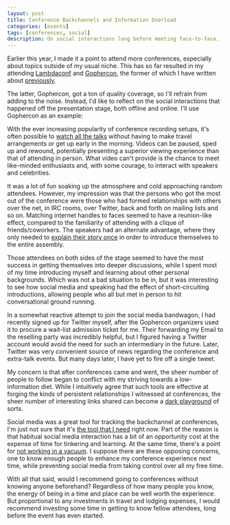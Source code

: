 ```yaml
---
layout: post
title: Conference Backchannels and Information Overload
categories: [events]
tags: [conferences, social]
description: On social interactions long before meeting face-to-face.
---
```


Earlier this year, I made it a point to attend more conferences, especially about topics outside of my usual niche. This has so far resulted in my attending [Lambdaconf](http://www.degoesconsulting.com/lambdaconf/) and [Gophercon](http://www.gophercon.com/), the former of which I have written about [previously](http://sunzenshen.github.io/events/2014/04/26/lambdaconf2014-resources.html).

The latter, Gophercon, got a ton of quality coverage, so I'll refrain from adding to the noise. Instead, I'd like to reflect on the social interactions that happened off the presentation stage, both offline and online. I'll use Gophercon as an example:

With the ever increasing popularity of conference recording setups, it's often possible to [watch all the talks](http://www.confreaks.com/events/gophercon2014) without having to make travel arrangements or get up early in the morning. Videos can be paused, sped up and rewound, potentially presenting a superior viewing experience than that of attending in person.  What video can't provide is the chance to meet like-minded enthusiasts and, with some courage, to interact with speakers and celebrities.

It was a lot of fun soaking up the atmosphere and cold approaching random attendees.  However, my impression was that the persons who got the most out of the conference were those who had formed relationships with others over the net, in IRC rooms, over Twitter, back and forth on mailing lists and so on. Matching internet handles to faces seemed to have a reunion-like effect, compared to the familiarity of attending with a clique of friends/coworkers. The speakers had an alternate advantage, where they only needed to [explain their story once](http://www.hilarymason.com/speaking/why-you-an-introverted-nerd-should-try-public-speaking/) in order to introduce themselves to the entire assembly.

Those attendees on both sides of the stage seemed to have the most success in getting themselves into deeper discussions, while I spent most of my time introducing myself and learning about other personal backgrounds.  Which was not a bad situation to be in, but it was interesting to see how social media and speaking had the effect of short-circuiting introductions, allowing people who all but met in person to hit conversational ground running.

In a somewhat reactive attempt to join the social media bandwagon, I had recently signed up for Twitter myself, after the Gophercon organizers used it to procure a wait-list admission ticket for me. Their forwarding my Email to the reselling party was incredibly helpful, but I figured having a Twitter account would avoid the need for such an intermediary in the future.  Later, Twitter was very convenient source of news regarding the conference and extra-talk events. But many days later, I have yet to fire off a single tweet. 

My concern is that after conferences came and went, the sheer number of people to follow began to conflict with my striving towards a low-information diet. While I intuitively agree that such tools are effective at forging the kinds of persistent relationships I witnessed at conferences, the sheer number of interesting links shared can become a [dark playground](http://waitbutwhy.com/2013/10/why-procrastinators-procrastinate.html) of sorts.

Social media was a great tool for tracking the backchannel at conferences, I'm just not sure that it's [the tool that I need](http://calnewport.com/blog/2013/10/03/why-im-still-not-going-to-join-facebook-four-arguments-that-failed-to-convince-me/) right now. Part of the reason is that habitual social media interaction has a bit of an opportunity cost at the expense of time for tinkering and learning. At the same time, there's a point for [not working in a vacuum](https://www.youtube.com/watch?v=0SARbwvhupQ). I suppose there are these opposing concerns, one to know enough people to enhance my conference experience next time, while preventing social media from taking control over all my free time.

With all that said, would I recommend going to conferences without knowing anyone beforehand? Regardless of how many people you know, the energy of being in a time and place can be well worth the experience. But proportional to any investments in travel and lodging expenses, I would recommend investing some time in getting to know fellow attendees, long before the event has even started.